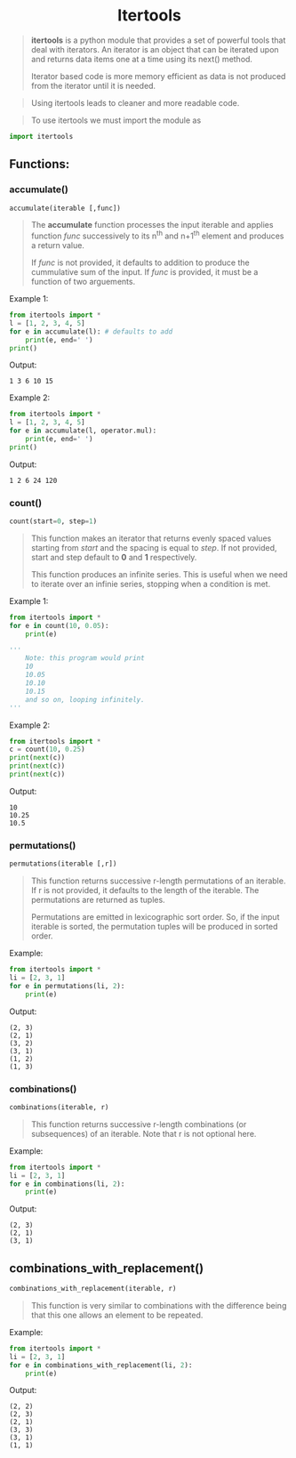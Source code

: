 <h1 align = "center">Itertools</h1>

> **itertools** is a python module that provides a set of powerful tools that deal with iterators. An iterator is an object that can be iterated upon and returns data items one at a time using its next() method. 
> 
> Iterator based code is more memory efficient as data is not produced from the iterator until it is needed. 

>Using itertools leads to cleaner and more readable code.

> To use itertools we must import the module as
```python
import itertools
```


## Functions:

### accumulate() <a name = "accumulate"></a>
```python
accumulate(iterable [,func])
```
> The **accumulate** function processes the input iterable and applies function *func* successively to its n<sup>th</sup> and n+1<sup>th</sup> element and produces a return value. 
> 
> If *func* is not provided, it defaults to addition to produce the cummulative sum of the input. If *func* is provided, it must be a function of two arguements.

Example 1:
```python
from itertools import *
l = [1, 2, 3, 4, 5]
for e in accumulate(l): # defaults to add
    print(e, end=' ')
print()
```

Output:
```
1 3 6 10 15
```

Example 2:
```python
from itertools import *
l = [1, 2, 3, 4, 5]
for e in accumulate(l, operator.mul):
    print(e, end=' ')
print()
```
Output:
```
1 2 6 24 120
```


### count()
```python
count(start=0, step=1)
```

> This function makes an iterator that returns evenly spaced values starting from *start* and the spacing is equal to *step*. If not provided, start and step default to **0** and **1** respectively. 
> 
> This function produces an infinite series. This is useful when we need to iterate over an infinie series, stopping when a condition is met. 

Example 1:
```python
from itertools import *
for e in count(10, 0.05):
    print(e)

''' 
    Note: this program would print 
    10
    10.05
    10.10
    10.15
    and so on, looping infinitely.
'''
```

Example 2:
```python
from itertools import *
c = count(10, 0.25)
print(next(c))
print(next(c))
print(next(c))
```

Output:
```
10
10.25
10.5
```

### permutations()

```python
permutations(iterable [,r]) 
```
> This function returns successive r-length permutations of an iterable. If r is not provided, it defaults to the length of the iterable. The permutations are returned as tuples.
> 
> Permutations are emitted in lexicographic sort order. So, if the input iterable is sorted, the permutation tuples will be produced in sorted order.


Example:
```python
from itertools import *
li = [2, 3, 1]
for e in permutations(li, 2):
    print(e)
```
Output:
```
(2, 3)
(2, 1)
(3, 2)
(3, 1)
(1, 2)
(1, 3)
```

### combinations()
```python
combinations(iterable, r) 
```
> This function returns successive r-length combinations (or subsequences) of an iterable. Note that r is not optional here.

Example:
```python
from itertools import *
li = [2, 3, 1]
for e in combinations(li, 2):
    print(e)
```
Output:
```
(2, 3)
(2, 1)
(3, 1)
```

## combinations_with_replacement()
```python
combinations_with_replacement(iterable, r) 
```
> This function is very similar to combinations with the difference being that this one allows an element to be repeated.

Example:
```python
from itertools import *
li = [2, 3, 1]
for e in combinations_with_replacement(li, 2):
    print(e)
```
Output:
```
(2, 2)
(2, 3)
(2, 1)
(3, 3)
(3, 1)
(1, 1)
```